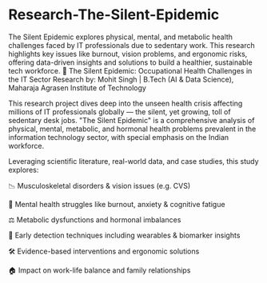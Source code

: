 # Research-The-Silent-Epidemic
The Silent Epidemic explores physical, mental, and metabolic health challenges faced by IT professionals due to sedentary work. This research highlights key issues like burnout, vision problems, and ergonomic risks, offering data-driven insights and solutions to build a healthier, sustainable tech workforce.
📘 The Silent Epidemic: Occupational Health Challenges in the IT Sector
Research by: Mohit Singh | B.Tech (AI & Data Science), Maharaja Agrasen Institute of Technology

This research project dives deep into the unseen health crisis affecting millions of IT professionals globally — the silent, yet growing, toll of sedentary desk jobs. "The Silent Epidemic" is a comprehensive analysis of physical, mental, metabolic, and hormonal health problems prevalent in the information technology sector, with special emphasis on the Indian workforce.

Leveraging scientific literature, real-world data, and case studies, this study explores:

📉 Musculoskeletal disorders & vision issues (e.g. CVS)

🧠 Mental health struggles like burnout, anxiety & cognitive fatigue

⚖️ Metabolic dysfunctions and hormonal imbalances

🧬 Early detection techniques including wearables & biomarker insights

🛠 Evidence-based interventions and ergonomic solutions

🏠 Impact on work-life balance and family relationships
